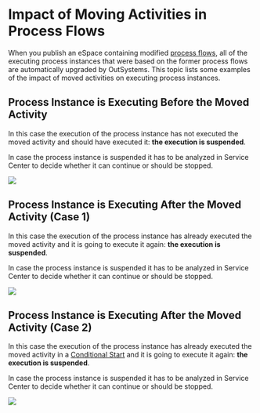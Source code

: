 # Impact of Moving Activities in Process Flows

When you publish an eSpace containing modified [process flows](../process-flow/process-flow-editor.md), all of the executing process instances that were based on the former process flows are automatically upgraded by OutSystems. This topic lists some examples of the impact of moved activities on executing process instances.

## Process Instance is Executing Before the Moved Activity

In this case the execution of the process instance has not executed the moved activity and should have executed it: **the execution is suspended**.

In case the process instance is suspended it has to be analyzed in Service Center to decide whether it can continue or should be stopped.

![](../../../../.gitbook/assets/process-upgrade-move-future-to-past.png)

## Process Instance is Executing After the Moved Activity \(Case 1\)

In this case the execution of the process instance has already executed the moved activity and it is going to execute it again: **the execution is suspended**.

In case the process instance is suspended it has to be analyzed in Service Center to decide whether it can continue or should be stopped.

![](../../../../.gitbook/assets/process-upgrade-move-past-to-future.png)

## Process Instance is Executing After the Moved Activity \(Case 2\)

In this case the execution of the process instance has already executed the moved activity in a [Conditional Start](https://github.com/danielmarquespt/docs-product/tree/e7ea3f444d5129dab245c69ab72ae091554bc4fb/src/ref/lang/auto/Class.Conditional%20Start.final.md%3E) and it is going to execute it again: **the execution is suspended**.

In case the process instance is suspended it has to be analyzed in Service Center to decide whether it can continue or should be stopped.

![](../../../../.gitbook/assets/process-upgrade-move-past-to-future-2.png)

